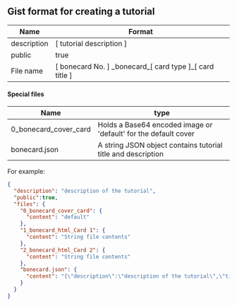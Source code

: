 ## Gist format for creating a tutorial

Name | Format
-------- | ---------------
description | [ tutorial description ]
public | true
File name | [ bonecard No. ] \_bonecard\_[ card type ]_[ card title ]

#### Special files

Name | type
-------- | ------
0_bonecard_cover_card | Holds a Base64 encoded image or 'default' for the default cover
bonecard.json | A string JSON object contains tutorial title and description

For example:

````json
{
  "description": "description of the tutorial",
  "public":true,
  "files": {
    "0_bonecard_cover_card": {
      "content": "default"
    },
    "1_bonecard_html_Card 1": {
      "content": "String file contents"
    },
    "2_bonecard_html_Card 2": {
      "content": "String file contents"
    },
    "bonecard.json": {
      "content": "{\"description\":\"description of the tutorial\",\"title\":\"LED Blink\"}"
    }
  }
}
````
